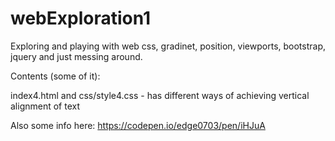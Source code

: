 # webExploration1
Exploring and playing with web  css, gradinet, position, viewports, bootstrap, jquery and just messing around. 

Contents (some of it):

index4.html and css/style4.css - has different ways of achieving vertical alignment of text


Also some info here:
https://codepen.io/edge0703/pen/iHJuA

